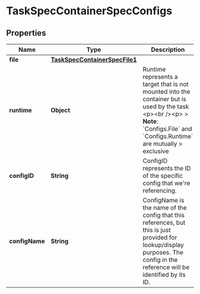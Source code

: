 
# TaskSpecContainerSpecConfigs

## Properties
Name | Type | Description | Notes
------------ | ------------- | ------------- | -------------
**file** | [**TaskSpecContainerSpecFile1**](TaskSpecContainerSpecFile1.md) |  |  [optional]
**runtime** | **Object** | Runtime represents a target that is not mounted into the container but is used by the task  &lt;p&gt;&lt;br /&gt;&lt;p&gt;  &gt; **Note**: &#x60;Configs.File&#x60; and &#x60;Configs.Runtime&#x60; are mutually &gt; exclusive  |  [optional]
**configID** | **String** | ConfigID represents the ID of the specific config that we&#39;re referencing.  |  [optional]
**configName** | **String** | ConfigName is the name of the config that this references, but this is just provided for lookup/display purposes. The config in the reference will be identified by its ID.  |  [optional]



